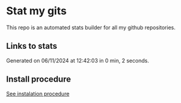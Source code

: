 # Stat my gits

This repo is an automated stats builder for all my github repositories.

## Links to stats


Generated on 06/11/2024 at 12:42:03 in 0 min, 2 seconds.

## Install procedure

[See instalation procedure](./src/install.md)
